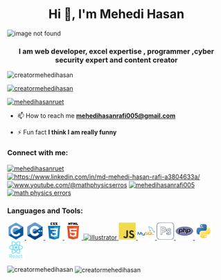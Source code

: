 <h1 align="center">Hi 👋, I'm Mehedi Hasan</h1>
<img src="https://www.facebook.com/photo/?fbid=1230308208218881&set=a.338981880684856" alt="image not found">
<h3 align="center">I am web developer, excel expertise , programmer ,cyber security expert and content creator</h3>

<p align="left"> <img src="https://komarev.com/ghpvc/?username=creatormehedihasan&label=Profile%20views&color=0e75b6&style=flat" alt="creatormehedihasan" /> </p>

<p align="left"> <a href="https://github.com/ryo-ma/github-profile-trophy"><img src="https://github-profile-trophy.vercel.app/?username=creatormehedihasan" alt="creatormehedihasan" /></a> </p>

<p align="left"> <a href="https://twitter.com/mehedihasanruet" target="blank"><img src="https://img.shields.io/twitter/follow/mehedihasanruet?logo=twitter&style=for-the-badge" alt="mehedihasanruet" /></a> </p>

- 📫 How to reach me **mehedihasanrafi005@gmail.com**

- ⚡ Fun fact **I think I am really funny**

<h3 align="left">Connect with me:</h3>
<p align="left">
<a href="https://twitter.com/mehedihasanruet" target="blank"><img align="center" src="https://raw.githubusercontent.com/rahuldkjain/github-profile-readme-generator/master/src/images/icons/Social/twitter.svg" alt="mehedihasanruet" height="30" width="40" /></a>
<a href="https://linkedin.com/in/https://www.linkedin.com/in/md-mehedi-hasan-rafi-a3804633a/" target="blank"><img align="center" src="https://raw.githubusercontent.com/rahuldkjain/github-profile-readme-generator/master/src/images/icons/Social/linked-in-alt.svg" alt="https://www.linkedin.com/in/md-mehedi-hasan-rafi-a3804633a/" height="30" width="40" /></a>
<a href="https://fb.com/www.youtube.com/@mathphysicserros" target="blank"><img align="center" src="https://raw.githubusercontent.com/rahuldkjain/github-profile-readme-generator/master/src/images/icons/Social/facebook.svg" alt="www.youtube.com/@mathphysicserros" height="30" width="40" /></a>
<a href="https://instagram.com/mehedihasanrafi005" target="blank"><img align="center" src="https://raw.githubusercontent.com/rahuldkjain/github-profile-readme-generator/master/src/images/icons/Social/instagram.svg" alt="mehedihasanrafi005" height="30" width="40" /></a>
<a href="https://www.youtube.com/c/math physics errors" target="blank"><img align="center" src="https://raw.githubusercontent.com/rahuldkjain/github-profile-readme-generator/master/src/images/icons/Social/youtube.svg" alt="math physics errors" height="30" width="40" /></a>
</p>

<h3 align="left">Languages and Tools:</h3>
<p align="left"> <a href="https://www.cprogramming.com/" target="_blank" rel="noreferrer"> <img src="https://raw.githubusercontent.com/devicons/devicon/master/icons/c/c-original.svg" alt="c" width="40" height="40"/> </a> <a href="https://www.w3schools.com/cpp/" target="_blank" rel="noreferrer"> <img src="https://raw.githubusercontent.com/devicons/devicon/master/icons/cplusplus/cplusplus-original.svg" alt="cplusplus" width="40" height="40"/> </a> <a href="https://www.w3schools.com/css/" target="_blank" rel="noreferrer"> <img src="https://raw.githubusercontent.com/devicons/devicon/master/icons/css3/css3-original-wordmark.svg" alt="css3" width="40" height="40"/> </a> <a href="https://www.w3.org/html/" target="_blank" rel="noreferrer"> <img src="https://raw.githubusercontent.com/devicons/devicon/master/icons/html5/html5-original-wordmark.svg" alt="html5" width="40" height="40"/> </a> <a href="https://www.adobe.com/in/products/illustrator.html" target="_blank" rel="noreferrer"> <img src="https://www.vectorlogo.zone/logos/adobe_illustrator/adobe_illustrator-icon.svg" alt="illustrator" width="40" height="40"/> </a> <a href="https://developer.mozilla.org/en-US/docs/Web/JavaScript" target="_blank" rel="noreferrer"> <img src="https://raw.githubusercontent.com/devicons/devicon/master/icons/javascript/javascript-original.svg" alt="javascript" width="40" height="40"/> </a> <a href="https://www.mysql.com/" target="_blank" rel="noreferrer"> <img src="https://raw.githubusercontent.com/devicons/devicon/master/icons/mysql/mysql-original-wordmark.svg" alt="mysql" width="40" height="40"/> </a> <a href="https://www.photoshop.com/en" target="_blank" rel="noreferrer"> <img src="https://raw.githubusercontent.com/devicons/devicon/master/icons/photoshop/photoshop-line.svg" alt="photoshop" width="40" height="40"/> </a> <a href="https://www.php.net" target="_blank" rel="noreferrer"> <img src="https://raw.githubusercontent.com/devicons/devicon/master/icons/php/php-original.svg" alt="php" width="40" height="40"/> </a> <a href="https://www.python.org" target="_blank" rel="noreferrer"> <img src="https://raw.githubusercontent.com/devicons/devicon/master/icons/python/python-original.svg" alt="python" width="40" height="40"/> </a> <a href="https://reactjs.org/" target="_blank" rel="noreferrer"> <img src="https://raw.githubusercontent.com/devicons/devicon/master/icons/react/react-original-wordmark.svg" alt="react" width="40" height="40"/> </a> </p>

<p><img align="left" src="https://github-readme-stats.vercel.app/api/top-langs?username=creatormehedihasan&show_icons=true&locale=en&layout=compact" alt="creatormehedihasan" /></p>

<p>&nbsp;<img align="center" src="https://github-readme-stats.vercel.app/api?username=creatormehedihasan&show_icons=true&locale=en" alt="creatormehedihasan" /></p>

